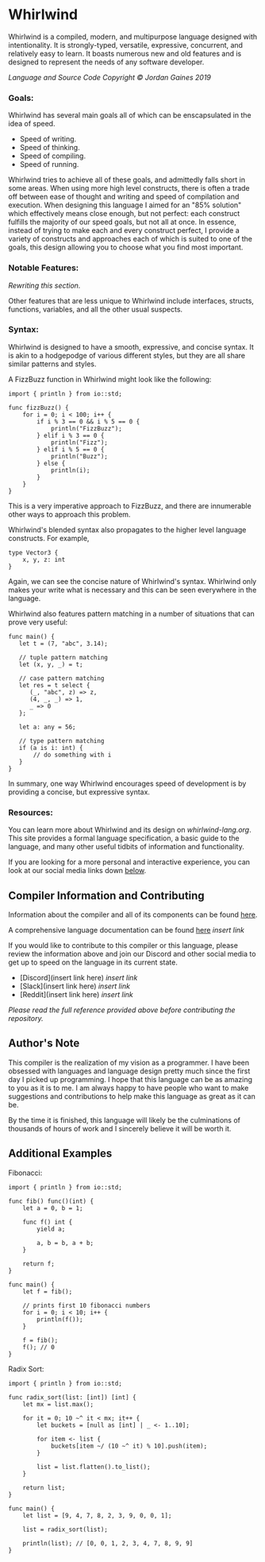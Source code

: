 # Whirlwind

Whirlwind is a compiled, modern, and multipurpose language designed with intentionality.
It is strongly-typed, versatile, expressive, concurrent, and relatively easy to learn.
It boasts numerous new and old features and is designed to represent the needs of any software developer.

*Language and Source Code Copyright &copy; Jordan Gaines 2019*

### Goals:

Whirlwind has several main goals all of which can be enscapsulated in the idea of speed.

 * Speed of writing.
 * Speed of thinking.
 * Speed of compiling.
 * Speed of running.
 
Whirlwind tries to achieve all of these goals, and admittedly falls short in some areas.  When using more high level constructs,
there is often a trade off between ease of thought and writing and speed of compilation and execution.  When designing this
language I aimed for an "85% solution" which effectively means close enough, but not perfect: each construct fulfills the majority of our speed goals, but not all at once.  In essence, instead of trying to make each and every construct perfect, I provide a variety of constructs and approaches each of which is suited to one of the goals, this design allowing you to choose what you find most important.

### Notable Features:

*Rewriting this section.*

Other features that are less unique to Whirlwind include interfaces, structs, functions, variables, and all the other usual suspects.

### Syntax:

Whirlwind is designed to have a smooth, expressive, and concise syntax.  It is akin to a hodgepodge of various different styles, but they are all share similar patterns and styles.

A FizzBuzz function in Whirlwind might look like the following:

    import { println } from io::std;
    
    func fizzBuzz() {
        for i = 0; i < 100; i++ {
            if i % 3 == 0 && i % 5 == 0 {
                println("FizzBuzz");
            } elif i % 3 == 0 {
                println("Fizz");
            } elif i % 5 == 0 {
                println("Buzz");
            } else {
                println(i);
            }          
        }
    }
    
This is a very imperative approach to FizzBuzz, and there are innumerable other ways to approach this problem.

Whirlwind's blended syntax also propagates to the higher level language constructs.  For example,

    type Vector3 {
        x, y, z: int
    }
    
Again, we can see the concise nature of Whirlwind's syntax.  Whirlwind only makes your write what is necessary and this can
be seen everywhere in the language.

Whirlwind also features pattern matching in a number of situations that can prove very useful:

    func main() {
       let t = (7, "abc", 3.14);
       
       // tuple pattern matching
       let (x, y, _) = t;
       
       // case pattern matching
       let res = t select {
          (_, "abc", z) => z,
          (4, _, _) => 1,
          _ => 0
       };
       
       let a: any = 56;
       
       // type pattern matching
       if (a is i: int) {
           // do something with i
       }
    }
   
In summary, one way Whirlwind encourages speed of development is by providing a concise, but expressive syntax.

### Resources:

You can learn more about Whirlwind and its design on *whirlwind-lang.org*.  This site provides a formal language specification, a
basic guide to the language, and many other useful tidbits of information and functionality.

If you are looking for a more personal and interactive experience, you can look at our social media links down [below](#compiler-info).

## Compiler Information and Contributing <a name="compiler-info">

Information about the compiler and all of its
components can be found [here](https://github.com/ComedicChimera/Whirlwind/blob/master/Whirlwind/docs/compiler_info.md).

A comprehensive language documentation can be found [here](website/docs) *insert link*

If you would like to contribute to this compiler or this language, please review the information above
and join our Discord and other social media to get up to speed on the language in its current state.

 - [Discord](insert link here) *insert link*
 - [Slack](insert link here) *insert link*
 - [Reddit](insert link here) *insert link*
 
*Please read the full reference provided above before contributing the
repository.*

## Author's Note
This compiler is the realization of my vision as a programmer. I have been obsessed with languages
and language design pretty much since the first day I picked up programming. I hope that this language
can be as amazing to you as it is to me. I am always happy to have people who want to make
suggestions and contributions to help make this language as great as it can be.

By the time it is finished, this language will likely be the culminations of thousands of hours of work
and I sincerely believe it will be worth it.

## Additional Examples

Fibonacci:

    import { println } from io::std;

    func fib() func()(int) {
        let a = 0, b = 1;

        func f() int {
            yield a;

            a, b = b, a + b;
        }

        return f;
    }

    func main() {
        let f = fib();

        // prints first 10 fibonacci numbers
        for i = 0; i < 10; i++ {
            println(f());
        }

        f = fib();
        f(); // 0
    }

Radix Sort:

    import { println } from io::std;

    func radix_sort(list: [int]) [int] {
        let mx = list.max();

        for it = 0; 10 ~^ it < mx; it++ {
            let buckets = [null as [int] | _ <- 1..10];

            for item <- list {
                buckets[item ~/ (10 ~^ it) % 10].push(item);
            }             

            list = list.flatten().to_list();
        }

        return list;
    }

    func main() {
        let list = [9, 4, 7, 8, 2, 3, 9, 0, 0, 1];

        list = radix_sort(list);

        println(list); // [0, 0, 1, 2, 3, 4, 7, 8, 9, 9]
    }
   
